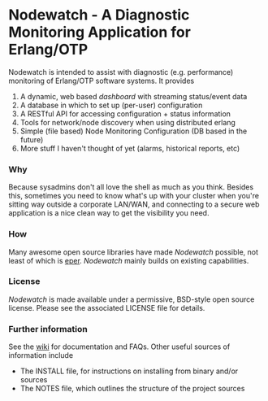 # Nodewatch - A Diagnostic Monitoring Application for Erlang/OTP

Nodewatch is intended to assist with diagnostic (e.g. performance) monitoring
of Erlang/OTP software systems. It provides

1. A dynamic, web based _dashboard_ with streaming status/event data
2. A database in which to set up (per-user) configuration
3. A RESTful API for accessing configuration + status information
4. Tools for network/node discovery when using distributed erlang
5. Simple (file based) Node Monitoring Configuration (DB based in the future)
6. More stuff I haven't thought of yet (alarms, historical reports, etc)

### Why

Because sysadmins don't all love the shell as much as you think. Besides this,
sometimes you need to know what's up with your cluster when you're sitting way outside a corporate LAN/WAN, and connecting to a secure web application is a nice
clean way to get the visibility you need.

### How

Many awesome open source libraries have made _Nodewatch_ possible, not least
of which is [eper](https://github.com/massemanet/redbug). _Nodewatch_ mainly
builds on existing capabilities.

### License

_Nodewatch_ is made available under a permissive, BSD-style open source license.
Please see the associated LICENSE file for details.

### Further information

See the [wiki](https://github.com/hyperthunk/nodewatch/wiki) for documentation
and FAQs. Other useful sources of information include

- The INSTALL file, for instructions on installing from binary and/or sources
- The NOTES file, which outlines the structure of the project sources
